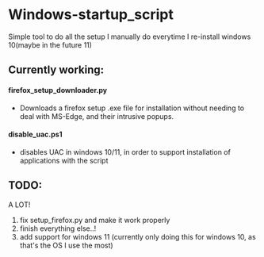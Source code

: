 # Windows-startup_script
Simple tool to do all the setup I manually do everytime I re-install windows 10(maybe in the future 11)

## Currently working:
#### firefox_setup_downloader.py 
- Downloads a firefox setup .exe file for installation without needing to deal with MS-Edge, and their intrusive popups.
#### disable_uac.ps1 
- disables UAC in windows 10/11, in order to support installation of applications with the script


## TODO:
A LOT!
1. fix setup_firefox.py and make it work properly
2. finish everything else..!
3. add support for windows 11 (currently only doing this for windows 10, as that's the OS I use the most)